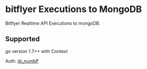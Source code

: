 # bitflyer Executions to MongoDB


Bitflyer Realtime API Executions to mongoDB.

## Supported
go version 1.7++ with Context


Auth: [@_numbP](https://twitte.com/_numbP)